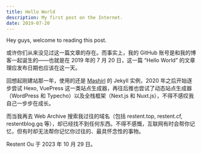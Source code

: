 ```yaml
---
title: Hello World
description: My first post on the Internet.
date: 2019-07-20
---
```


Hey guys, welcome to reading this post.

或许你们从来没见过这一篇文章的存在。而事实上，我的 GitHub 账号是和我的博客一起诞生的——也就是在 2019 年的 7 月 20 日，这一篇 “Hello World” 的文章理应发布日期也应该在这一天。

回想起刚建站那一年，使用的还是 [Mashirl](https://www.mashirl.com) 的 Jekyll 实例，2020 年之后开始逐步尝试 Hexo, VuePress 这一类站点生成器，再往后推也尝试了动态站点生成器（WordPress 和 Typecho）以及全栈框架（Next.js 和 Nuxt.js），不得不感叹我自己一步步在成长。

而当我再去 Web Archive 搜索我过往的域名（包括 restent.top, restent.cf, restentblog.gq 等），却已经找不到任何东西。不得不感慨，互联网有时会帮你记忆，但有时却无法帮你记忆你过往的、最具怀念性的事物。

Restent Ou 于 2023 年 10 月 29 日。